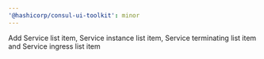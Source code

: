 ```yaml
---
'@hashicorp/consul-ui-toolkit': minor
---
```


Add Service list item, Service instance list item, Service terminating list item and Service ingress list item
